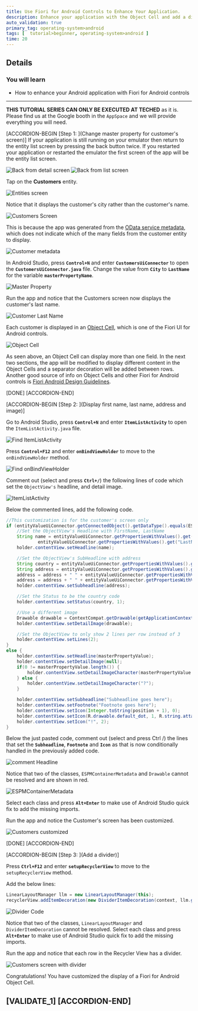 ```yaml
---
title: Use Fiori for Android Controls to Enhance Your Application.
description: Enhance your application with the Object Cell and add a divider to cells in a list for customers.
auto_validation: true
primary_tag: operating-system>android
tags: [  tutorial>beginner, operating-system>android ]
time: 20
---
```


## Details
### You will learn  
  - How to enhance your Android application with Fiori for Android controls

---

**THIS TUTORIAL SERIES CAN ONLY BE EXECUTED AT TECHED**  as it is. Please find us at the Google booth in the `AppSpace` and we will provide everything you will need.


[ACCORDION-BEGIN [Step 1: ](Change master property for customer's screen)]
If your application is still running on your emulator then return to the entity list screen by pressing the back button twice. If you restarted your application or restarted the emulator the first screen of the app will be the entity list screen.

![Back from detail screen](back-from-detail.png)
![Back from list screen](back-from-list.png)

Tap on the **Customers** entity.

![Entities screen](entities-screen2.png)

Notice that it displays the customer's city rather than the customer's name.

![Customers Screen](original-customer.png)

This is because the app was generated from the <a target="_blank" href="https://hcpms-p2000464045trial.hanatrial.ondemand.com/mobileservices/origin/hcpms/ESPM.svc/v2/$metadata">OData service metadata</a>, which does not indicate which of the many fields from the customer entity to display.

![Customer metadata](metadata.png)

In Android Studio, press **`Control+N`** and enter **`CustomersUiConnector`** to open the **`CustomersUiConnector.java`** file.
Change the value from **`City`** to **`LastName`** for the variable **`masterPropertyName`**.

![Master Property](master-property.png)

Run the app and notice that the Customers screen now displays the customer's last name.

![Customer Last Name](customers-last-name.png)

Each customer is displayed in an <a target="_blank" href="https://help.sap.com/doc/c2d571df73104f72b9f1b73e06c5609a/Latest/en-US/docs/fioriui/object_cell.html">Object Cell</a>, which is one of the Fiori UI for Android controls.

![Object Cell](object-cell.png)

As seen above, an Object Cell can display more than one field.  In the next two sections, the app will be modified to display different content in the Object Cells and a separator decoration will be added between rows.  Another good source of info on Object Cells and other Fiori for Android controls is <a target="_blank" href="https://experience.sap.com/fiori-design-android/object-cell/">Fiori Android Design Guidelines</a>.

[DONE]
[ACCORDION-END]

[ACCORDION-BEGIN [Step 2: ](Display first name, last name, address and image)]

Go to Android Studio, press **`Control+N`** and enter **`ItemListActivity`** to open the `ItemListActivity.java` file.

![Find ItemListActivity](find-itemlistactivity.png)

Press **`Control+F12`** and enter **`onBindViewHolder`** to move to the `onBindViewHolder` method.

![Find onBindViewHolder](find-onBindViewHolder.png)

Comment out (select and press **`Ctrl+/`**) the following lines of code which set the `ObjectView's` headline, and detail image.

![ItemListActivity](ItemListActivity.png)

Below the commented lines, add the following code.

```Java
//This customization is for the customer's screen only
if (entityValueUiConnector.getConnectedObject().getDataType().equals(ESPMContainerMetadata.EntityTypes.customer)) {
    //Set the ObjectView's Headline with FirstName, LastName
    String name = entityValueUiConnector.getPropertiesWithValues().get("FirstName") + " " +
            entityValueUiConnector.getPropertiesWithValues().get("LastName");
    holder.contentView.setHeadline(name);

    //Set the ObjectView's SubHeadline with address
    String country = entityValueUiConnector.getPropertiesWithValues().get("Country");
    String address = entityValueUiConnector.getPropertiesWithValues().get("HouseNumber");
    address = address + " " + entityValueUiConnector.getPropertiesWithValues().get("Street");
    address = address + " " + entityValueUiConnector.getPropertiesWithValues().get("City");
    holder.contentView.setSubheadline(address);

    //Set the Status to be the country code
    holder.contentView.setStatus(country, 1);

    //Use a different image
    Drawable drawable = ContextCompat.getDrawable(getApplicationContext(), R.drawable.ic_account_circle_black_24dp);
    holder.contentView.setDetailImage(drawable);

    //Set the ObjectView to only show 2 lines per row instead of 3
    holder.contentView.setLines(2);
}
else {
    holder.contentView.setHeadline(masterPropertyValue);
    holder.contentView.setDetailImage(null);
    if(0 != masterPropertyValue.length()) {
        holder.contentView.setDetailImageCharacter(masterPropertyValue.substring(0, 1));
    } else {
        holder.contentView.setDetailImageCharacter("?");
    }

    holder.contentView.setSubheadline("Subheadline goes here");
    holder.contentView.setFootnote("Footnote goes here");
    holder.contentView.setIcon(Integer.toString(position + 1), 0);
    holder.contentView.setIcon(R.drawable.default_dot, 1, R.string.attachment_item_content_desc);
    holder.contentView.setIcon("!", 2);
}
```

Below the just pasted code, comment out (select and press Ctrl /) the lines that set the **`Subheadline`**, **`Footnote`** and **`Icon`** as that is now conditionally handled in the previously added code.

![comment Headline](commentHeadline.png)


Notice that two of the classes, `ESPMContainerMetadata` and `Drawable` cannot be resolved and are shown in red.  

![ESPMContainerMetadata](CustomersUIConnector.png)

Select each class and press **`Alt+Enter`** to make use of Android Studio quick fix to add the missing imports.

Run the app and notice the Customer's screen has been customized.

![Customers customized](customers-customized.png)

[DONE]
[ACCORDION-END]

[ACCORDION-BEGIN [Step 3: ](Add a divider)]

Press **`Ctrl+F12`** and enter **`setupRecyclerView`** to move to the `setupRecyclerView` method.

Add the below lines:

```Java
LinearLayoutManager llm = new LinearLayoutManager(this);
recyclerView.addItemDecoration(new DividerItemDecoration(context, llm.getOrientation()));
```
![Divider Code](divider-code.png)

Notice that two of the classes, `LinearLayoutManager` and `DividerItemDecoration` cannot be resolved.  Select each class and press  **`Alt+Enter`** to make use of Android Studio quick fix to add the missing imports.

Run the app and notice that each row in the Recycler View has a divider.

![Customers screen with divider](customer-with-divider.png)

Congratulations! You have customized the display of a Fiori for Android Object Cell.

[VALIDATE_1]
[ACCORDION-END]
---
